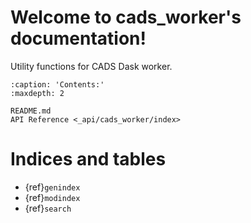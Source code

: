 # Welcome to cads_worker's documentation!

Utility functions for CADS Dask worker.

```{toctree}
:caption: 'Contents:'
:maxdepth: 2

README.md
API Reference <_api/cads_worker/index>
```

# Indices and tables

- {ref}`genindex`
- {ref}`modindex`
- {ref}`search`

